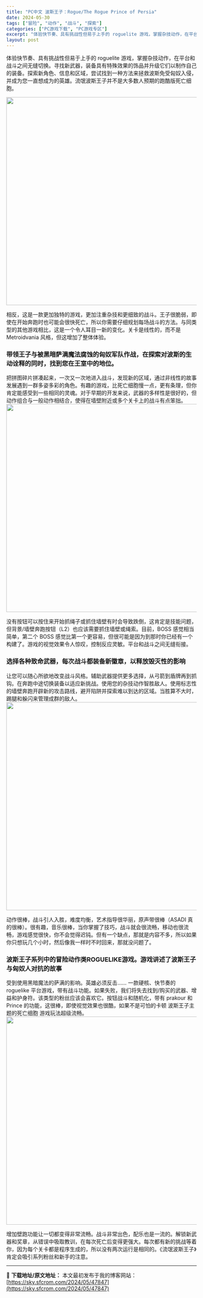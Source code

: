 ```yaml
---
title: "PC中文 波斯王子：Rogue/The Rogue Prince of Persia"
date: 2024-05-30
tags: ["冒险", "动作", "战斗", "探索"]
categories: ["PC游戏下载", "PC游戏专区"]
excerpt: "体验快节奏、具有挑战性但易于上手的 roguelite 游戏，掌握杂技动作，在平台和战斗之间无缝切换。寻找新武器，装备具有特殊效果的饰品并升级它们以制作自己的装备。探索新角色、信息和区域，尝试找到一种方法来拯救波斯免受匈奴入侵，并成为您一直想成为的英雄。流氓波斯王子并不是大多数人预期的跑酷版死亡细胞&hellip;"
layout: post
---
```


体验快节奏、具有挑战性但易于上手的 roguelite 游戏，掌握杂技动作，在平台和战斗之间无缝切换。寻找新武器，装备具有特殊效果的饰品并升级它们以制作自己的装备。探索新角色、信息和区域，尝试找到一种方法来拯救波斯免受匈奴入侵，并成为您一直想成为的英雄。流氓波斯王子并不是大多数人预期的跑酷版死亡细胞。

<img class="aligncenter size-full wp-image-47851" src="https://sky.sfcrom.com/wp-content/uploads/2024/05/2024053010344213.jpg" alt="" width="1000" height="550" />

<span>相反，这是一款更加独特的游戏，更加注重杂技和更细致的战斗。王子很脆弱，即使在开始奔跑时也可能会很快死亡，所以你需要仔细规划每场战斗的方法。与同类型的其他游戏相比，这是一个令人耳目一新的变化。关卡是线性的，而不是 Metroidvania 风格，但这增加了整体体验。</span>
<h3><span>带领王子与被黑暗萨满魔法腐蚀的匈奴军队作战，在探索对波斯的生动诠释的同时，找到您在王室中的地位。</span></h3>
<span>把拼图碎片拼凑起来，一次又一次地进入战斗，发现新的区域，通过非线性的故事发展遇到一群多姿多彩的角色。有趣的游戏，比死亡细胞慢一点，更有条理，但你肯定能感受到一些相同的灵魂。对于早期的开发来说，武器的多样性是很好的，但动作组合与一般动作相结合，使得在墙壁附近或多个关卡上的战斗有点笨拙。</span>

<img class="aligncenter size-full wp-image-47850" src="https://sky.sfcrom.com/wp-content/uploads/2024/05/2024053010344142.jpg" alt="" width="1000" height="550" />

<span>没有按钮可以按住来开始抓绳子或抓住墙壁有时会导致跌倒，这肯定是技能问题，但背景/墙壁奔跑按钮（L2）也应该需要抓住墙壁或绳索。目前，BOSS 感觉相当简单，第二个 BOSS 感觉比第一个更容易，但很可能是因为到那时你已经有一个构建了。游戏的视觉效果令人惊叹，控制反应灵敏。平台和战斗之间无缝衔接。</span>
<h3><span>选择各种致命武器，每次战斗都装备新徽章，以释放毁灭性的影响</span></h3>
<span>让您可以随心所欲地改变战斗风格。辅助武器提供更多选择，从弓箭到盾牌再到抓钩。在奔跑中途切换装备以适应新挑战。使用您的杂技动作智胜敌人。使用标志性的墙壁奔跑开辟新的攻击路线，避开陷阱并探索难以到达的区域。当胜算不大时，踢腿和躲闪来管理成群的敌人。</span>

<img class="aligncenter size-full wp-image-47849" src="https://sky.sfcrom.com/wp-content/uploads/2024/05/202405301034405.jpg" alt="" width="1000" height="550" />

<span>动作很棒，战斗引人入胜，难度均衡，艺术指导很华丽，原声带很棒（ASADI 真的很棒）。很有趣，音乐很棒，当你掌握了技巧，战斗就会很流畅，移动也很流畅，游戏感觉很快，你不会觉得迟钝。但有一个缺点，那就是内容不多，所以如果你只想玩几个小时，然后像我一样时不时回来，那就没问题了。</span>
<h3><span>波斯王子系列中的冒险动作类ROGUELIKE游戏。游戏讲述了波斯王子与匈奴人对抗的故事</span></h3>
<span>受到使用黑暗魔法的萨满的影响。英雄必须反击…… 一款硬核、快节奏的 roguelike 平台游戏，带有战斗功能。如果失败，我们将失去找到/购买的武器、增益和护身符。该类型的粉丝应该会喜欢它。按钮战斗和随机化，带有 prakour 和 Prince 的功能，这很棒，即使视觉效果也很酷，如果不是可怕的卡顿 波斯王子主题的死亡细胞 游戏玩法超级流畅。</span>

<img class="aligncenter size-full wp-image-47848" src="https://sky.sfcrom.com/wp-content/uploads/2024/05/2024053010343985.jpg" alt="" width="1000" height="550" />

增加壁跑功能让一切都变得非常流畅。战斗非常出色，配乐也是一流的。解锁新武器和奖章，从错误中吸取教训，在每次死亡后变得更强大。每次都有新的挑战等着你，因为每个关卡都是程序生成的，所以没有两次运行是相同的。《流氓波斯王子》肯定会吸引系列粉丝和新手的注意。

---
📖 **下载地址/原文地址：** 本文最初发布于我的博客网站：[https://sky.sfcrom.com/2024/05/47847](https://sky.sfcrom.com/2024/05/47847)
